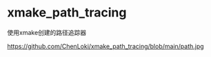 # xmake_path_tracing
使用xmake创建的路径追踪器



https://github.com/ChenLoki/xmake_path_tracing/blob/main/path.jpg
